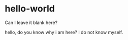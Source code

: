 # hello-world
Can I leave it blank here? 

hello, do you know why i am here? 
I do not know myself. 
